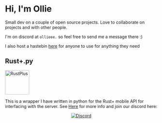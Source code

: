 # Hi, I'm Ollie

Small dev on a couple of open source projects. Love to collaborate on projects and with other people.

I'm on discord at `ollieee.` so feel free to send me a message there :)

I also host a hastebin [here](https://paste.ollieee.xyz/) for anyone to use for anything they need

## Rust+.py
<div><img src="https://raw.githubusercontent.com/olijeffers0n/rustplus/master/icon.png" alt="RustPlus" height="80"/></div>

This is a wrapper I have written in python for the Rust+ mobile API for interfacing with the server. See [Here](https://github.com/olijeffers0n/rustplus) for more info and join our discord here:


<div align="center">
    <a href = "https://discord.gg/nQqJe8qvP8">
        <img src="https://discordapp.com/api/guilds/872406750639321088/widget.png?style=banner2" alt="Discord">
    </a>
</div>
